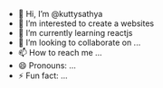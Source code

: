 - 👋 Hi, I’m @kuttysathya
- 👀 I’m interested to create a websites
- 🌱 I’m currently learning reactjs
- 💞️ I’m looking to collaborate on ...
- 📫 How to reach me ...
- 😄 Pronouns: ...
- ⚡ Fun fact: ...

<!---
kuttysathya/kuttysathya is a ✨ special ✨ repository because its `README.md` (this file) appears on your GitHub profile.
You can click the Preview link to take a look at your changes.
--->
